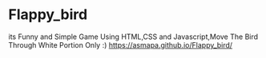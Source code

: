 # Flappy_bird

its Funny and Simple Game Using HTML,CSS and Javascript,Move The Bird Through White Portion Only :)
 https://asmapa.github.io/Flappy_bird/
